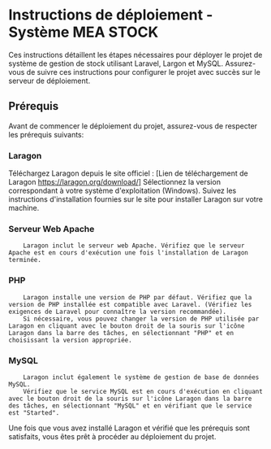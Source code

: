 # Instructions de déploiement - Système MEA STOCK
Ces instructions détaillent les étapes nécessaires pour déployer le projet de système de gestion de stock utilisant Laravel, Largon et MySQL. Assurez-vous de suivre ces instructions pour configurer le projet avec succès sur le serveur de déploiement.

## Prérequis
Avant de commencer le déploiement du projet, assurez-vous de respecter les prérequis suivants:

### Laragon
Téléchargez Laragon depuis le site officiel : [Lien de téléchargement de Laragon https://laragon.org/download/]
Sélectionnez la version correspondant à votre système d'exploitation (Windows).
Suivez les instructions d'installation fournies sur le site pour installer Laragon sur votre machine.

### Serveur Web Apache
        Laragon inclut le serveur web Apache. Vérifiez que le serveur Apache est en cours d'exécution une fois l'installation de Laragon terminée.

### PHP
        Laragon installe une version de PHP par défaut. Vérifiez que la version de PHP installée est compatible avec Laravel. (Vérifiez les exigences de Laravel pour connaître la version recommandée).
        Si nécessaire, vous pouvez changer la version de PHP utilisée par Laragon en cliquant avec le bouton droit de la souris sur l'icône Laragon dans la barre des tâches, en sélectionnant "PHP" et en choisissant la version appropriée.

 ### MySQL
        Laragon inclut également le système de gestion de base de données MySQL.
        Vérifiez que le service MySQL est en cours d'exécution en cliquant avec le bouton droit de la souris sur l'icône Laragon dans la barre des tâches, en sélectionnant "MySQL" et en vérifiant que le service est "Started".

Une fois que vous avez installé Laragon et vérifié que les prérequis sont satisfaits, vous êtes prêt à procéder au déploiement du projet.
